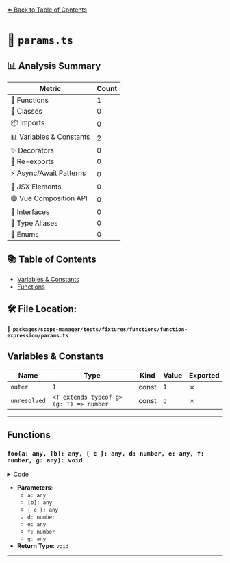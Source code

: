 [⬅️ Back to Table of Contents](../../../../../../index.md)

# 📄 `params.ts`

## 📊 Analysis Summary

| Metric | Count |
|--------|-------|
| 🔧 Functions | 1 |
| 🧱 Classes | 0 |
| 📦 Imports | 0 |
| 📊 Variables & Constants | 2 |
| ✨ Decorators | 0 |
| 🔄 Re-exports | 0 |
| ⚡ Async/Await Patterns | 0 |
| 💠 JSX Elements | 0 |
| 🟢 Vue Composition API | 0 |
| 📐 Interfaces | 0 |
| 📑 Type Aliases | 0 |
| 🎯 Enums | 0 |

## 📚 Table of Contents

- [Variables & Constants](#variables-constants)
- [Functions](#functions)

## 🛠️ File Location:
📂 **`packages/scope-manager/tests/fixtures/functions/function-expression/params.ts`**

## Variables & Constants

| Name | Type | Kind | Value | Exported |
|------|------|------|-------|----------|
| `outer` | `1` | const | `1` | ✗ |
| `unresolved` | `<T extends typeof g>(g: T) => number` | const | `g` | ✗ |


---

## Functions

### `foo(a: any, [b]: any, { c }: any, d: number, e: any, f: number, g: any): void`

<details><summary>Code</summary>

```ts
function (a, [b], { c }, d = 1, e = a, f = outer, g) {
  a;
}
```
</details>

- **Parameters**:
  - `a: any`
  - `[b]: any`
  - `{ c }: any`
  - `d: number`
  - `e: any`
  - `f: number`
  - `g: any`
- **Return Type**: `void`

---